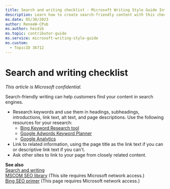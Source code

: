 ```yaml
---
title: Search and writing checklist - Microsoft Writing Style Guide Internal
description: Learn how to create search-friendly content with this checklist. Discover keyword research tools, effective linking strategies, and tips to enhance your content's visibility.
ms.date: 05/30/2023
author: ReneeW-CPub
ms.author: heidib
ms.topic: contributor-guide
ms.service: microsoft-writing-style-guide
ms.custom:
  - TopicID 36712
---
```



# Search and writing checklist

*This article is Microsoft confidential.*

Search-friendly writing can help customers find your content in search engines.

- Research keywords and use them in headings, subheadings, introductions, link text, alt text, and page descriptions. Use the following resources for your research:
  - [Bing Keyword Research tool](https://www.bing.com/toolbox/keywords/)
  - [Google Adwords Keyword Planner](https://adwords.google.co.uk/KeywordPlanner?sourcedoc=%7b0C43A47E-BC20-44B3-A1E7-4FDC06EAF830%7d&file=Video%20Production%20Guide.docx&action=default)
  - [Google Analytics](https://analytics.google.com/analytics/web/)
- Link to related information, using the page title as the link text if you can or descriptive link text if you can't.
- Ask other sites to link to your page from closely related content.

**See also**  
[Search and writing](/style-guide/search-writing)  
[MSCOM SEO library](https://microsoft.sharepoint.com/sites/mscom/seo/Pages/default.aspx) (This site requires Microsoft network access.)  
[Bing SEO primer](https://microsoft.sharepoint.com/teams/BingAPIs/SitePages/Bing%20SEO%20Primer.aspx) (This page requires Microsoft network access.)  